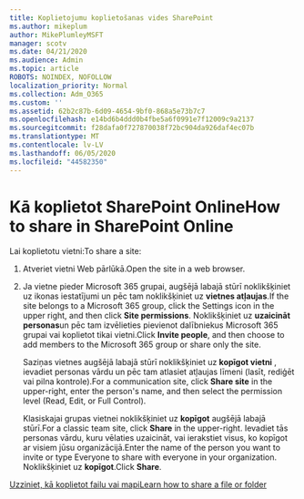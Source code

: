 ```yaml
---
title: Koplietojumu koplietošanas vides SharePoint
ms.author: mikeplum
author: MikePlumleyMSFT
manager: scotv
ms.date: 04/21/2020
ms.audience: Admin
ms.topic: article
ROBOTS: NOINDEX, NOFOLLOW
localization_priority: Normal
ms.collection: Adm_O365
ms.custom: ''
ms.assetid: 62b2c87b-6d09-4654-9bf0-868a5e73b7c7
ms.openlocfilehash: e14bd6b4ddd0b4fbe5a6f0991e7f12009c9a2137
ms.sourcegitcommit: f28dafa0f727870038f72bc904da926daf4ec07b
ms.translationtype: MT
ms.contentlocale: lv-LV
ms.lasthandoff: 06/05/2020
ms.locfileid: "44582350"
---
```

# <a name="how-to-share-in-sharepoint-online"></a><span data-ttu-id="ff9c5-102">Kā koplietot SharePoint Online</span><span class="sxs-lookup"><span data-stu-id="ff9c5-102">How to share in SharePoint Online</span></span>

<span data-ttu-id="ff9c5-103">Lai koplietotu vietni:</span><span class="sxs-lookup"><span data-stu-id="ff9c5-103">To share a site:</span></span>
  
1. <span data-ttu-id="ff9c5-104">Atveriet vietni Web pārlūkā.</span><span class="sxs-lookup"><span data-stu-id="ff9c5-104">Open the site in a web browser.</span></span>
    
2. <span data-ttu-id="ff9c5-105">Ja vietne pieder Microsoft 365 grupai, augšējā labajā stūrī noklikšķiniet uz ikonas iestatījumi un pēc tam noklikšķiniet uz **vietnes atļaujas**.</span><span class="sxs-lookup"><span data-stu-id="ff9c5-105">If the site belongs to a Microsoft 365 group, click the Settings icon in the upper right, and then click **Site permissions**.</span></span> <span data-ttu-id="ff9c5-106">Noklikšķiniet uz **uzaicināt personas**un pēc tam izvēlieties pievienot dalībniekus Microsoft 365 grupai vai koplietot tikai vietni.</span><span class="sxs-lookup"><span data-stu-id="ff9c5-106">Click **Invite people**, and then choose to add members to the Microsoft 365 group or share only the site.</span></span> 
    
    <span data-ttu-id="ff9c5-107">Saziņas vietnes augšējā labajā stūrī noklikšķiniet uz **kopīgot vietni** , ievadiet personas vārdu un pēc tam atlasiet atļaujas līmeni (lasīt, rediģēt vai pilna kontrole).</span><span class="sxs-lookup"><span data-stu-id="ff9c5-107">For a communication site, click **Share site** in the upper-right, enter the person's name, and then select the permission level (Read, Edit, or Full Control).</span></span> 
    
    <span data-ttu-id="ff9c5-108">Klasiskajai grupas vietnei noklikšķiniet uz **kopīgot** augšējā labajā stūrī.</span><span class="sxs-lookup"><span data-stu-id="ff9c5-108">For a classic team site, click **Share** in the upper-right.</span></span> <span data-ttu-id="ff9c5-109">Ievadiet tās personas vārdu, kuru vēlaties uzaicināt, vai ierakstiet visus, ko kopīgot ar visiem jūsu organizācijā.</span><span class="sxs-lookup"><span data-stu-id="ff9c5-109">Enter the name of the person you want to invite or type Everyone to share with everyone in your organization.</span></span> <span data-ttu-id="ff9c5-110">Noklikšķiniet uz **kopīgot**.</span><span class="sxs-lookup"><span data-stu-id="ff9c5-110">Click **Share**.</span></span>
    
[<span data-ttu-id="ff9c5-111">Uzziniet, kā koplietot failu vai mapi</span><span class="sxs-lookup"><span data-stu-id="ff9c5-111">Learn how to share a file or folder</span></span>](https://go.microsoft.com/fwlink/?linkid=511430)
  

